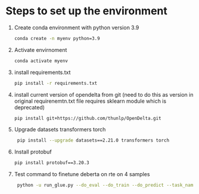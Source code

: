 # Steps to set up the environment
1. Create conda environment with python version 3.9
   
   ```bash
   conda create -n myenv python=3.9
2. Activate envirnoment
   
   ```bash
   conda activate myenv
3. install requirements.txt

   ```bash
   pip install -r requirements.txt
   
4. install current version of opendelta from git (need to do this as version in original requirenemtn.txt file requires sklearn module which is deprecated)

   ```bash
   pip install git+https://github.com/thunlp/OpenDelta.git

5. Upgrade datasets transformers torch

   ```bash
    pip install --upgrade datasets==2.21.0 transformers torch

6. Install protobuf

   ```bash
   pip install protobuf==3.20.3

7. Test command to finetune deberta on rte on 4 samples

   ```bash
    python -u run_glue.py --do_eval --do_train --do_predict --task_name rte --max_train_samples 4 --max_eval_samples 5 --max_predict_samples 5 --eval_steps 1000 --evaluation_strategy steps --learning_rate 1.2e-3 --max_grad_norm 0.1  --logging_steps 100 --max_steps -1 --model_name_or_path microsoft/deberta-v3-base --num_train_epochs 17 --output_dir results/rte-lambda2_0_7e-4_lambda_0.001_epoch_1_seed_48_1 --overwrite_output_dir --per_device_eval_batch_size 1 --per_device_train_batch_size 1 --save_steps 1000 --save_strategy steps --save_total_limit 1 --warmup_ratio 0.06 --warmup_steps 0 --weight_decay 0.1 --disable_tqdm false  --sparse_lambda 0.001 --sparse_lambda_2 0 --seed 48 --lora_r 8 --max_seq_length 256 --max_lambda 7e-4 --lambda_schedule linear --lambda_num 1 --train_sparse 
